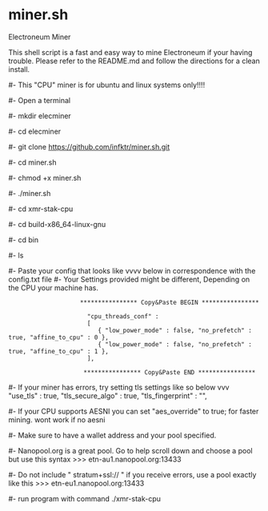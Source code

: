 # miner.sh
Electroneum Miner

This shell script is a fast and easy way to mine Electroneum if your having trouble.
Please refer to the README.md and follow the directions for a clean install.

#- This "CPU" miner is for ubuntu and linux systems only!!!!

#- Open a terminal

#-  mkdir elecminer

#-  cd elecminer

#-  git clone https://github.com/infktr/miner.sh.git

#-  cd miner.sh

#-  chmod +x miner.sh

#-  ./miner.sh

#-  cd xmr-stak-cpu

#-  cd build-x86_64-linux-gnu

#-  cd bin

#- ls

#- Paste your config that looks like vvvv below in correspondence with the config.txt file
#- Your Settings provided might be different, Depending on the CPU your machine has.

                        **************** Copy&Paste BEGIN ****************

                          "cpu_threads_conf" :
                          [
                             { "low_power_mode" : false, "no_prefetch" : true, "affine_to_cpu" : 0 },
                             { "low_power_mode" : false, "no_prefetch" : true, "affine_to_cpu" : 1 },
                          ],

                         **************** Copy&Paste END ****************

#- If your miner has errors, try setting tls settings like so below vvv
                                      "use_tls" : true,
                                      "tls_secure_algo" : true,
                                      "tls_fingerprint" : "",
                                      
 #- If your CPU supports AESNI you can set "aes_override" to true; for faster mining. wont work if no aesni
 
 #- Make sure to have a wallet address and your pool specified.
 
 #- Nanopool.org is a great pool. Go to help scroll down and choose a pool but use this syntax >>> etn-au1.nanopool.org:13433
 
 #- Do not include " stratum+ssl:// " if you receive errors, use a pool exactly like this >>> etn-eu1.nanopool.org:13433 
 
 #- run program with command    ./xmr-stak-cpu








